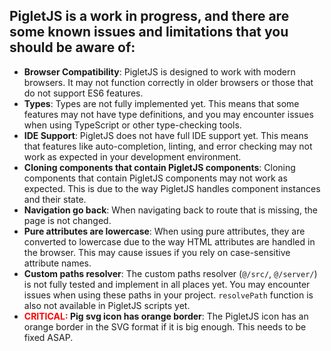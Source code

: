 ## PigletJS is a work in progress, and there are some known issues and limitations that you should be aware of:

<p id="top" style="position: absolute; top: -50px"></p>

- **Browser Compatibility**: PigletJS is designed to work with modern browsers. It may not function correctly in older browsers or those that do not support ES6 features.
- **Types**: Types are not fully implemented yet. This means that some features may not have type definitions, and you may encounter issues when using TypeScript or other type-checking tools.
- **IDE Support**: PigletJS does not have full IDE support yet. This means that features like auto-completion, linting, and error checking may not work as expected in your development environment.
- **Cloning components that contain PigletJS components**: Cloning components that contain PigletJS components may not work as expected. This is due to the way PigletJS handles component instances and their state.
- **Navigation go back**: When navigating back to route that is missing, the page is not changed.
- **Pure attributes are lowercase**: When using pure attributes, they are converted to lowercase due to the way HTML attributes are handled in the browser. This may cause issues if you rely on case-sensitive attribute names.
- **Custom paths resolver**: The custom paths resolver (`@/src/`, `@/server/`) is not fully tested and implement in all places yet. You may encounter issues when using these paths in your project. `resolvePath` function is also not available in PigletJS scripts yet.
- **<span style='color: red'>CRITICAL:</span> Pig svg icon has orange border**: The PigletJS icon has an orange border in the SVG format if it is big enough. This needs to be fixed ASAP.
